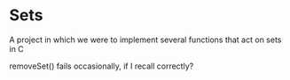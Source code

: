 # Sets
A project in which we were to implement several functions that act on sets in C

removeSet() fails occasionally, if I recall correctly?
